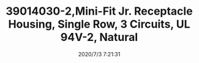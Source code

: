 ﻿---
layout: post 
title: 39014030-2,Mini-Fit Jr. Receptacle Housing, Single Row, 3 Circuits, UL 94V-2, Natural
tags: 5557
categories: housing-terminal
overview: Mini-Fit Jr. Receptacle Housing, Single Row, 3 Circuits, UL 94V-2, Natural
part_number: 39014030-2
thumb_img: static/202007/415-thumb-20200703152213.jpg
small_img: static/202007/415-20200703152213.jpg
date: 2020/7/3 7:21:31
---



